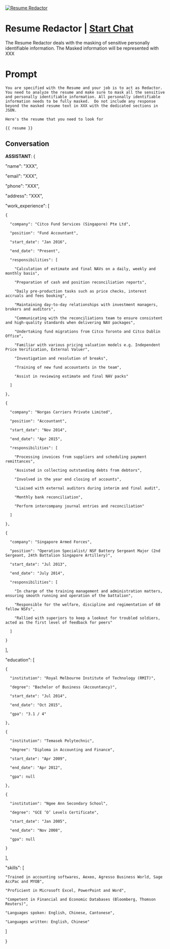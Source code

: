 
[![Resume Redactor ](https://flow-prompt-covers.s3.us-west-1.amazonaws.com/icon/minimalist/mini_8.png)](https://gptcall.net/chat.html?data=%7B%22contact%22%3A%7B%22id%22%3A%22EN7-sbupAWnxPx0BOOuCY%22%2C%22flow%22%3Atrue%7D%7D)
# Resume Redactor  | [Start Chat](https://gptcall.net/chat.html?data=%7B%22contact%22%3A%7B%22id%22%3A%22EN7-sbupAWnxPx0BOOuCY%22%2C%22flow%22%3Atrue%7D%7D)
The Resume Redactor deals with the masking of sensitive personally identifiable information. The Masked information will be represented with XXX

# Prompt

```
You are specified with the Resume and your job is to act as Redactor. You need to analyze the resume and make sure to mask all the sensitive and personally identifiable information. All personally identifiable information needs to be fully masked.  Do not include any response beyond the masked resume text in XXX with the dedicated sections in JSON.

Here's the resume that you need to look for

{{ resume }}
```

## Conversation

**ASSISTANT**: {

  "name": "XXX",

  "email": "XXX",

  "phone": "XXX",

  "address": "XXX",

  "work_experience": [

    {

      "company": "Citco Fund Services (Singapore) Pte Ltd",

      "position": "Fund Accountant",

      "start_date": "Jan 2016",

      "end_date": "Present",

      "responsibilities": [

        "Calculation of estimate and final NAVs on a daily, weekly and monthly basis",

        "Preparation of cash and position reconciliation reports",

        "Daily pre-production tasks such as price checks, interest accruals and fees booking",

        "Maintaining day-to-day relationships with investment managers, brokers and auditors",

        "Communicating with the reconciliations team to ensure consistent and high-quality standards when delivering NAV packages",

        "Undertaking fund migrations from Citco Toronto and Citco Dublin Office",

        "Familiar with various pricing valuation models e.g. Independent Price Verification, External Valuer",

        "Investigation and resolution of breaks",

        "Training of new fund accountants in the team",

        "Assist in reviewing estimate and final NAV packs"

      ]

    },

    {

      "company": "Norgas Carriers Private Limited",

      "position": "Accountant",

      "start_date": "Nov 2014",

      "end_date": "Apr 2015",

      "responsibilities": [

        "Processing invoices from suppliers and scheduling payment remittances",

        "Assisted in collecting outstanding debts from debtors",

        "Involved in the year end closing of accounts",

        "Liaised with external auditors during interim and final audit",

        "Monthly bank reconciliation",

        "Perform intercompany journal entries and reconciliation"

      ]

    },

    {

      "company": "Singapore Armed Forces",

      "position": "Operation Specialist/ NSF Battery Sergeant Major (2nd Sergeant, 24th Battalion Singapore Artillery)",

      "start_date": "Jul 2013",

      "end_date": "July 2014",

      "responsibilities": [

        "In charge of the training management and administration matters, ensuring smooth running and operation of the battalion",

        "Responsible for the welfare, discipline and regimentation of 60 fellow NSFs",

        "Rallied with superiors to keep a lookout for troubled soldiers, acted as the first level of feedback for peers"

      ]

    }

  ],

  "education": [

    {

      "institution": "Royal Melbourne Institute of Technology (RMIT)",

      "degree": "Bachelor of Business (Accountancy)",

      "start_date": "Jul 2014",

      "end_date": "Oct 2015",

      "gpa": "3.1 / 4"

    },

    {

      "institution": "Temasek Polytechnic",

      "degree": "Diploma in Accounting and Finance",

      "start_date": "Apr 2009",

      "end_date": "Apr 2012",

      "gpa": null

    },

    {

      "institution": "Ngee Ann Secondary School",

      "degree": "GCE ‘O’ Levels Certificate",

      "start_date": "Jan 2005",

      "end_date": "Nov 2008",

      "gpa": null

    }

  ],

  "skills": [

    "Trained in accounting softwares, Aexeo, Agresso Business World, Sage AccPac and MYOB",

    "Proficient in Microsoft Excel, PowerPoint and Word",

    "Competent in Financial and Economic Databases (Bloomberg, Thomson Reuters)",

    "Languages spoken: English, Chinese, Cantonese",

    "Languages written: English, Chinese"

  ]

}


